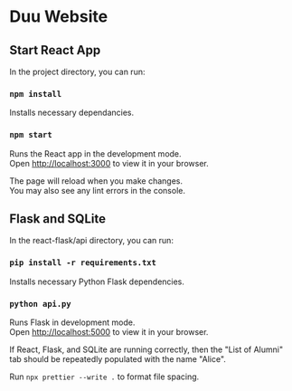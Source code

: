 # Duu Website

## Start React App

In the project directory, you can run:

### `npm install`

Installs necessary dependancies.

### `npm start`

Runs the React app in the development mode.\
Open [http://localhost:3000](http://localhost:3000) to view it in your browser.

The page will reload when you make changes.\
You may also see any lint errors in the console.

## Flask and SQLite

In the react-flask/api directory, you can run:

### `pip install -r requirements.txt`

Installs necessary Python Flask dependencies.

### `python api.py`

Runs Flask in development mode. \
Open [http://localhost:5000](http://localhost:5000) to view it in your browser.

If React, Flask, and SQLite are running correctly, then the "List of Alumni" tab should be repeatedly populated with the name "Alice".

Run `npx prettier --write .` to format file spacing.
